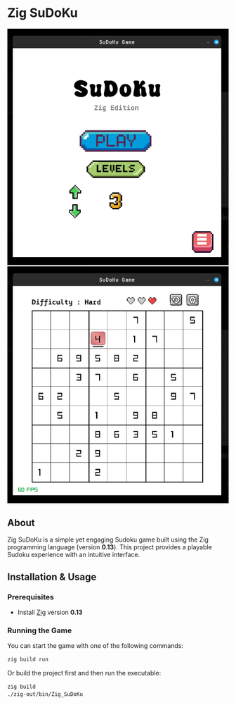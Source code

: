 # Zig SuDoKu  

![Game Menu](screenshots/game_menu.png)  
![Game](screenshots/game.png)  

## About  
Zig SuDoKu is a simple yet engaging Sudoku game built using the Zig programming language (version **0.13**). This project provides a playable Sudoku experience with an intuitive interface.  

## Installation & Usage  

### Prerequisites  
- Install [Zig](https://ziglang.org/) version **0.13**  

### Running the Game  

You can start the game with one of the following commands:  

```sh
zig build run
```
Or build the project first and then run the executable:
```sh
zig build
./zig-out/bin/Zig_SuDoKu
```